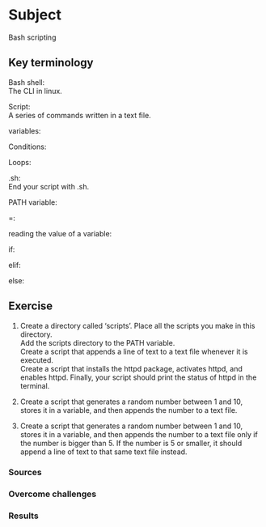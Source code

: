 # Subject
Bash scripting

## Key terminology
Bash shell:  
The CLI in linux.  

Script:  
A series of commands written in a text file.  

variables:  

Conditions:  

Loops:  

.sh:  
End your script with .sh.  

PATH variable:  

=:  

reading the value of a  variable:  

if:  

elif:  

else:





## Exercise  
1) Create a directory called ‘scripts’. Place all the scripts you make in this directory.  
Add the scripts directory to the PATH variable.  
Create a script that appends a line of text to a text file whenever it is executed.  
Create a script that installs the httpd package, activates httpd, and enables httpd. 
Finally, your script should print the status of httpd in the terminal.  

2) Create a script that generates a random number between 1 and 10, stores it in a variable, and then appends the number to a text file.  

3) Create a script that generates a random number between 1 and 10, stores it in a variable, and then appends the number to a text file only if the number is bigger than 5. If the number is 5 or smaller, it should append a line of text to that same text file instead.

### Sources


### Overcome challenges


### Results